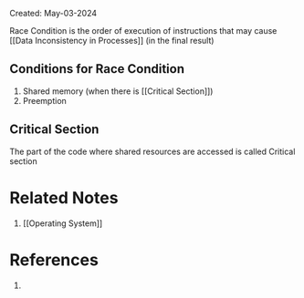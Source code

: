 Created: May-03-2024

Race Condition is the order of execution of instructions that may cause [[Data Inconsistency in Processes]] (in the final result)
## Conditions for Race Condition

1. Shared memory (when there is [[Critical Section]])
2. Preemption
## Critical Section

The part of the code where shared resources are accessed is called Critical section

# Related Notes

1. [[Operating System]]
# References

1. 